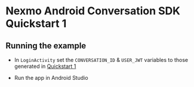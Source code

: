 # Nexmo Android Conversation SDK Quickstart 1

## Running the example

- In `LoginActivity` set the `CONVERSATION_ID` & `USER_JWT` variables to those generated in [Quickstart 1](../../docs/1-simple-conversation.md)

- Run the app in Android Studio
